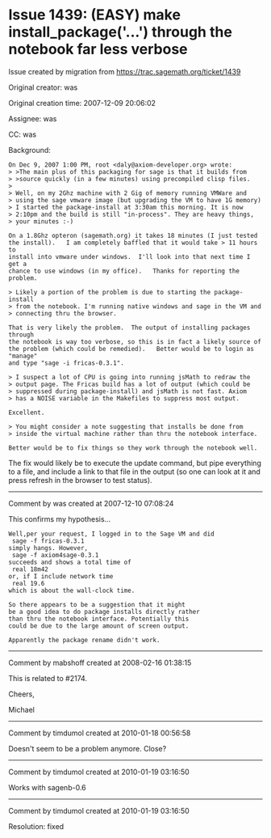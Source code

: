 # Issue 1439: (EASY) make install_package('...') through the notebook far less verbose

Issue created by migration from https://trac.sagemath.org/ticket/1439

Original creator: was

Original creation time: 2007-12-09 20:06:02

Assignee: was

CC:  was

Background:


```
On Dec 9, 2007 1:00 PM, root <daly@axiom-developer.org> wrote:
> >The main plus of this packaging for sage is that it builds from
> >source quickly (in a few minutes) using precompiled clisp files.
> 
> Well, on my 2Ghz machine with 2 Gig of memory running VMWare and
> using the sage vmware image (but upgrading the VM to have 1G memory)
> I started the package-install at 3:30am this morning. It is now
> 2:10pm and the build is still "in-process". They are heavy things,
> your minutes :-)

On a 1.8Ghz opteron (sagemath.org) it takes 18 minutes (I just tested 
the install).   I am completely baffled that it would take > 11 hours to
install into vmware under windows.  I'll look into that next time I get a
chance to use windows (in my office).   Thanks for reporting the problem. 

> Likely a portion of the problem is due to starting the package-install
> from the notebook. I'm running native windows and sage in the VM and
> connecting thru the browser.

That is very likely the problem.  The output of installing packages through
the notebook is way too verbose, so this is in fact a likely source of
the problem (which could be remedied).   Better would be to login as "manage"
and type "sage -i fricas-0.3.1".  

> I suspect a lot of CPU is going into running jsMath to redraw the
> output page. The Fricas build has a lot of output (which could be
> suppressed during package-install) and jsMath is not fast. Axiom
> has a NOISE variable in the Makefiles to suppress most output.

Excellent. 

> You might consider a note suggesting that installs be done from
> inside the virtual machine rather than thru the notebook interface.

Better would be to fix things so they work through the notebook well.

```


The fix would likely be to execute the update command, but pipe everything
to a file, and include a link to that file in the output (so one can look
at it and press refresh in the browser to test status).  




---

Comment by was created at 2007-12-10 07:08:24

This confirms my hypothesis...


```
Well,per your request, I logged in to the Sage VM and did
 sage -f fricas-0.3.1
simply hangs. However,
 sage -f axiom4sage-0.3.1
succeeds and shows a total time of
 real 18m42
or, if I include network time
 real 19.6
which is about the wall-clock time.

So there appears to be a suggestion that it might
be a good idea to do package installs directly rather
than thru the notebook interface. Potentially this
could be due to the large amount of screen output.

Apparently the package rename didn't work.

```



---

Comment by mabshoff created at 2008-02-16 01:38:15

This is related to #2174.

Cheers,

Michael


---

Comment by timdumol created at 2010-01-18 00:56:58

Doesn't seem to be a problem anymore. Close?


---

Comment by timdumol created at 2010-01-19 03:16:50

Works with sagenb-0.6


---

Comment by timdumol created at 2010-01-19 03:16:50

Resolution: fixed
